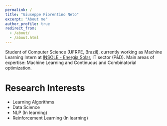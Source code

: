 ```yaml
---
permalink: /
title: "Giuseppe Fiorentino Neto"
excerpt: "About me"
author_profile: true
redirect_from: 
  - /about/
  - /about.html
---
```

Student of Computer Science (UFRPE, Brazil), currently working as Machine Learning Intern at [INSOLE - Energia Solar](https://www.insole.com.br), IT sector (P&D). Main areas of expertise: Machine Learning and Continuous and Combinatorial optimization.

Research Interests
======
  - Learning Algorithms
  - Data Science
  - NLP (In learning)
  - Reinforcement Learning (In learning)
